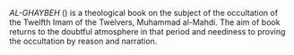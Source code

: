 _AL-GHAYBEH_ () is a theological book on the subject of the occultation of the Twelfth Imam of the Twelvers, Muhammad al-Mahdi. The aim of book returns to the doubtful atmosphere in that period and neediness to proving the occultation by reason and narration.
